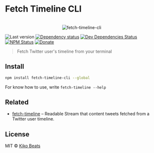 # Fetch Timeline CLI

<p align="center">
  <br>
  <img src="https://d2ppvlu71ri8gs.cloudfront.net/items/0a0g0y3w2r3E3F0e2s0T/Screen%20Recording%202017-05-17%20at%2006.23%20pm.gif?v=77c21e63" alt="fetch-timeline-cli">
  <br>
</p>

![Last version](https://img.shields.io/github/tag/Kikobeats/fetch-timeline-cli.svg?style=flat-square)
[![Dependency status](http://img.shields.io/david/Kikobeats/fetch-timeline-cli.svg?style=flat-square)](https://david-dm.org/Kikobeats/fetch-timeline-cli)
[![Dev Dependencies Status](http://img.shields.io/david/dev/Kikobeats/fetch-timeline-cli.svg?style=flat-square)](https://david-dm.org/Kikobeats/fetch-timeline-cli#info=devDependencies)
[![NPM Status](http://img.shields.io/npm/dm/fetch-timeline-cli.svg?style=flat-square)](https://www.npmjs.org/package/fetch-timeline-cli)
[![Donate](https://img.shields.io/badge/donate-paypal-blue.svg?style=flat-square)](https://paypal.me/Kikobeats)

> Fetch Twitter user's timeline from your terminal

## Install

```bash
npm install fetch-timeline-cli --global
```

For know how to use, write `fetch-timeline --help`

## Related

- [fetch-timeline](https://github.com/Kikobeats/fetch-timeline) – Readable Stream that content tweets fetched from a Twitter user timeline.

## License

MIT © [Kiko Beats](http://kikobeats.com)
